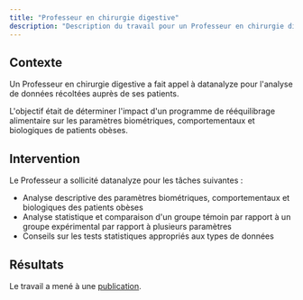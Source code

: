 ```yaml
---
title: "Professeur en chirurgie digestive"
description: "Description du travail pour un Professeur en chirurgie digestive"
---
```


## Contexte

Un Professeur en chirurgie digestive a fait appel à datanalyze pour l'analyse de données récoltées auprès de ses patients.

L'objectif était de déterminer l'impact d'un programme de rééquilibrage alimentaire sur les paramètres biométriques, comportementaux et biologiques de patients obèses.

## Intervention

Le Professeur a sollicité datanalyze pour les tâches suivantes :

- Analyse descriptive des paramètres biométriques, comportementaux et biologiques des patients obèses
- Analyse statistique et comparaison d'un groupe témoin par rapport à un groupe expérimental par rapport à plusieurs paramètres
- Conseils sur les tests statistiques appropriés aux types de données

## Résultats

Le travail a mené à une [publication](https://www.mdpi.com/2559926).